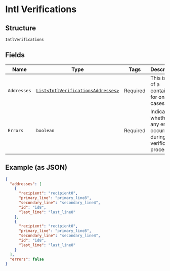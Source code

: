 
# Intl Verifications

## Structure

`IntlVerifications`

## Fields

| Name | Type | Tags | Description | Getter | Setter |
|  --- | --- | --- | --- | --- | --- |
| `Addresses` | [`List<IntlVerificationsAddresses>`](../../doc/models/containers/intl-verifications-addresses.md) | Required | This is List of a container for one-of cases. | List<IntlVerificationsAddresses> getAddresses() | setAddresses(List<IntlVerificationsAddresses> addresses) |
| `Errors` | `boolean` | Required | Indicates whether any errors occurred during the verification process. | boolean getErrors() | setErrors(boolean errors) |

## Example (as JSON)

```json
{
  "addresses": [
    {
      "recipient": "recipient0",
      "primary_line": "primary_line8",
      "secondary_line": "secondary_line4",
      "id": "id8",
      "last_line": "last_line8"
    },
    {
      "recipient": "recipient0",
      "primary_line": "primary_line8",
      "secondary_line": "secondary_line4",
      "id": "id8",
      "last_line": "last_line8"
    }
  ],
  "errors": false
}
```

